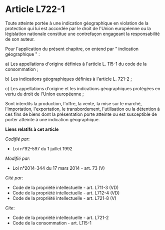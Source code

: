 # Article L722-1

Toute atteinte portée à une indication géographique en violation de la protection qui lui est accordée par le droit de
l'Union européenne ou la législation nationale constitue une contrefaçon engageant la responsabilité de son auteur. 

Pour l'application du présent chapitre, on entend par " indication géographique " : 

a) Les appellations d'origine définies à l'article L. 115-1 du code de la consommation ; 

b) Les indications géographiques définies à l'article L. 721-2 ; 

c) Les appellations d'origine et les indications géographiques protégées en vertu du droit de l'Union européenne ; 

Sont interdits la production, l'offre, la vente, la mise sur le marché, l'importation, l'exportation, le transbordement,
l'utilisation ou la détention à ces fins de biens dont la présentation porte atteinte ou est susceptible de porter atteinte à
une indication géographique.

**Liens relatifs à cet article**

_Codifié par_:

  - Loi n°92-597 du 1 juillet 1992

_Modifié par_:

  - Loi n°2014-344 du 17 mars 2014 - art. 73 (V)

_Cité par_:

  - Code de la propriété intellectuelle - art. L711-3 (VD)
  - Code de la propriété intellectuelle - art. L712-4 (VD)
  - Code de la propriété intellectuelle - art. L721-8 (V)

_Cite_:

  - Code de la propriété intellectuelle - art. L721-2
  - Code de la consommation - art. L115-1
